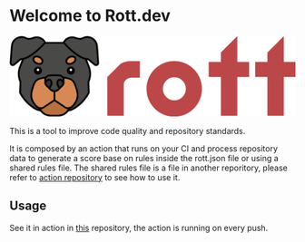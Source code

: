 # Welcome to Rott.dev

<span style="display:block;text-align:center">![rott logo](./logo.png)</span>

This is a tool to improve code quality and repository standards.

It is composed by an action that runs on your CI and process repository data to generate a score base on rules inside the rott.json file or using a shared rules file.
The shared rules file is a file in another reporitory, please refer to [action repository](https://github.com/rott-dev/action) to see how to use it.

## Usage

See it in action in [this](https://github.com/rott-dev/sample-repo) repository, the action is running on every push.
